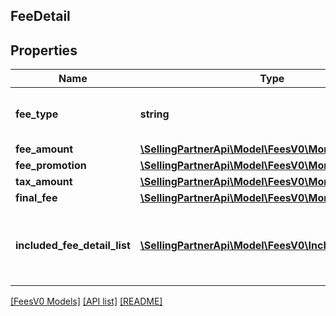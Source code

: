 ## FeeDetail

## Properties

Name | Type | Description | Notes
------------ | ------------- | ------------- | -------------
**fee_type** | **string** | The type of fee charged to a seller. |
**fee_amount** | [**\SellingPartnerApi\Model\FeesV0\MoneyType**](MoneyType.md) |  |
**fee_promotion** | [**\SellingPartnerApi\Model\FeesV0\MoneyType**](MoneyType.md) |  | [optional]
**tax_amount** | [**\SellingPartnerApi\Model\FeesV0\MoneyType**](MoneyType.md) |  | [optional]
**final_fee** | [**\SellingPartnerApi\Model\FeesV0\MoneyType**](MoneyType.md) |  |
**included_fee_detail_list** | [**\SellingPartnerApi\Model\FeesV0\IncludedFeeDetail[]**](IncludedFeeDetail.md) | A list of other fees that contribute to a given fee. | [optional]

[[FeesV0 Models]](../) [[API list]](../../Api) [[README]](../../../README.md)
